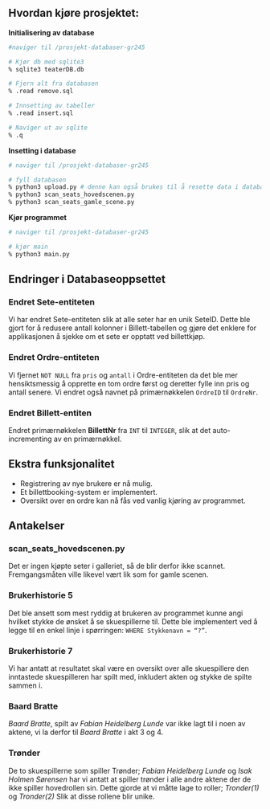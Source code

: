 ## Hvordan kjøre prosjektet:

__Initialisering av database__
```bash
#naviger til /prosjekt-databaser-gr245

# Kjør db med sqlite3
% sqlite3 teaterDB.db

# Fjern alt fra databasen
% .read remove.sql

# Innsetting av tabeller
% .read insert.sql

# Naviger ut av sqlite
% .q
```
__Insetting i database__
```bash
# naviger til /prosjekt-databaser-gr245

# fyll databasen
% python3 upload.py # denne kan også brukes til å resette data i databasen
% python3 scan_seats_hovedscenen.py
% python3 scan_seats_gamle_scene.py
```

__Kjør programmet__

```bash
# naviger til /prosjekt-databaser-gr245

# kjør main
% python3 main.py

```

## Endringer i Databaseoppsettet

### Endret Sete-entiteten
Vi har endret Sete-entiteten slik at alle seter har en unik SeteID. Dette ble gjort for å redusere antall kolonner i Billett-tabellen og gjøre det enklere for applikasjonen å sjekke om et sete er opptatt ved billettkjøp.

### Endret Ordre-entiteten
Vi fjernet `NOT NULL` fra `pris` og `antall` i Ordre-entiteten da det ble mer hensiktsmessig å opprette en tom ordre først og deretter fylle inn pris og antall senere.
Vi endret også navnet på primærnøkkelen `OrdreID` til `OrdreNr`.

### Endret Billett-entiten
Endret primærnøkkelen __BillettNr__ fra `INT` til `INTEGER`, slik at det auto-incrementing av en primærnøkkel.

## Ekstra funksjonalitet

- Registrering av nye brukere er nå mulig.
- Et billettbooking-system er implementert.
- Oversikt over en ordre kan nå fås ved vanlig kjøring av programmet.

## Antakelser

### scan_seats_hovedscenen.py
Det er ingen kjøpte seter i galleriet, så de blir derfor ikke scannet. Fremgangsmåten ville likevel vært lik som for gamle scenen.

### Brukerhistorie 5
Det ble ansett som mest ryddig at brukeren av programmet kunne angi hvilket stykke de ønsket å se skuespillerne til. Dette ble implementert ved å legge til en enkel linje i spørringen: `WHERE Stykkenavn = “?”`.

### Brukerhistorie 7
Vi har antatt at resultatet skal være en oversikt over alle skuespillere den inntastede skuespilleren har spilt med, inkludert akten og stykke de spilte sammen i. 

### Baard Bratte 
_Baard Bratte_, spilt av _Fabian Heidelberg Lunde_ var ikke lagt til i noen av aktene, vi la derfor til _Baard Bratte_ i akt 3 og 4.

### Trønder
De to skuespillerne som spiller Trønder; _Fabian Heidelberg Lunde_ og _Isak Holmen Sørensen_ har vi antatt at spiller trønder i alle andre aktene der de ikke spiller hovedrollen sin. Dette gjorde at vi måtte lage to roller; _Tronder(1)_ og _Tronder(2)_ Slik at disse rollene blir unike.

 